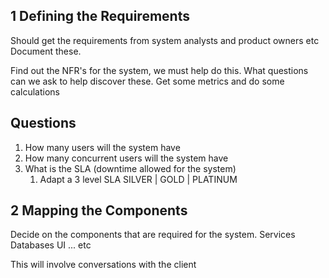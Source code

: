 
## 1 Defining the Requirements

Should get the requirements from system analysts and product owners etc
Document these.

Find out the NFR's for the system, we must help do this.
What questions can we ask to help discover these.
Get some metrics and do some calculations

## Questions

1. How many users will the system have
2. How many concurrent users will the system have
3. What is the SLA (downtime allowed for the system)
	1. Adapt a 3 level SLA SILVER | GOLD | PLATINUM

## 2 Mapping the Components

Decide on the components that are required for the system.
Services
Databases
UI
... etc

This will involve conversations with the client
